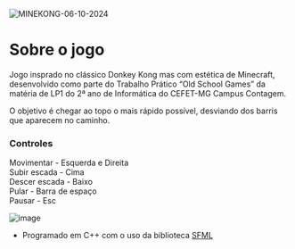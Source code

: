 ![MINEKONG-06-10-2024](https://github.com/user-attachments/assets/e6d7d8bf-f35d-4aa7-b40e-b2537d5a5eac)

# Sobre o jogo
Jogo insprado no clássico Donkey Kong mas com estética de Minecraft, desenvolvido como parte do Trabalho Prático “Old School Games” da matéria de LP1 do 2ª ano de Informática do CEFET-MG Campus Contagem.

O objetivo é chegar ao topo o mais rápido possível, desviando dos barris que aparecem no caminho.

### Controles
Movimentar - Esquerda e Direita </br>
Subir escada - Cima </br>
Descer escada - Baixo </br>
Pular - Barra de espaço </br>
Pausar - Esc </br>

![image](https://github.com/user-attachments/assets/7c9c8b2a-119d-4a4d-8983-7ee2309eb966)


- Programado em C++ com o uso da biblioteca [SFML](https://www.sfml-dev.org/)
